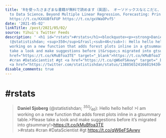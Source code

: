```yaml
---
title: 'Rを使ったさまざまな書籍が無料で読めます（英語）。 オーソドックスなとこだと、ggplotのトナカイ本、tidyverseのオウム本 他にも、Introduction
  to Data Science、Beyond Multiple Linear Regression、Forecasting: Principles and Practiceとか気になる本もある。
  https://t.co/KXXUBfkFUP https://t.co/gxVWaOPvf5'
date: '2021-05-02'
linkTitle: /post/2021/05/02/
source: Yihui's Twitter Feeds
description: ' <h1 id="rstats">#rstats</h1><blockquote><p><strong>Daniel Sjoberg</strong>
  (@statistishdan; <sup>350</sup>&frasl;<sub>46</sub>): Hello hello hello! &gt;I am
  working on a new function that adds forest plots inline in a gtsummary table.&gt;Please
  take a look and make suggestions before it&rsquo;s migrated into gtsummary!&gt;<a
  href="https://t.co/kMuBfoa3TE" target="_blank">https://t.co/kMuBfoa3TE</a><br />&gt;#rstats
  #cran #DataScientist #gt <a href="https://t.co/qW6eFSAvwy" target="_blank">https://t.co/qW6eFSAvwy</a>
  <a href="https://twitter.com/statistishdan/status/1388565241668194304" ...'
disable_comments: true
---
```

 <h1 id="rstats">#rstats</h1><blockquote><p><strong>Daniel Sjoberg</strong> (@statistishdan; <sup>350</sup>&frasl;<sub>46</sub>): Hello hello hello! &gt;I am working on a new function that adds forest plots inline in a gtsummary table.&gt;Please take a look and make suggestions before it&rsquo;s migrated into gtsummary!&gt;<a href="https://t.co/kMuBfoa3TE" target="_blank">https://t.co/kMuBfoa3TE</a><br />&gt;#rstats #cran #DataScientist #gt <a href="https://t.co/qW6eFSAvwy" target="_blank">https://t.co/qW6eFSAvwy</a> <a href="https://twitter.com/statistishdan/status/1388565241668194304" ...